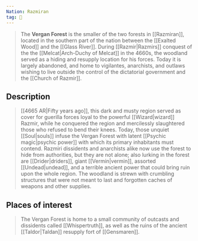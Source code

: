 ```yaml
---
Nation: Razmiran
tag: 🌲
---
```

> The **Vergan Forest** is the smaller of the two forests in [[Razmiran]], located in the southern part of the nation between the [[Exalted Wood]] and the [[Glass River]]. During [[Razmir|Razmirs]] conquest of the the [[Melcat|Arch-Duchy of Melcat]] in the 4660s, the woodland served as a hiding and resupply location for his forces. Today it is largely abandoned, and home to vigilantes, anarchists, and outlaws wishing to live outside the control of the dictatorial government and the [[Church of Razmir]].


## Description

> [[4665 AR|Fifty years ago]], this dark and musty region served as cover for guerilla forces loyal to the powerful [[Wizard|wizard]] Razmir, while he conquered the region and mercilessly slaughtered those who refused to bend their knees. Today, those unquiet [[Soul|souls]] infuse the Vergan Forest with latent [[Psychic magic|psychic power]] with which its primary inhabitants must contend. Razmiri dissidents and anarchists alike now use the forest to hide from authorities, but they are not alone; also lurking in the forest are [[Drider|driders]], giant [[Vermin|vermin]], assorted [[Undead|undead]], and a terrible ancient power that could bring ruin upon the whole region. The woodland is strewn with crumbling structures that were not meant to last and forgotten caches of weapons and other supplies.


## Places of interest

> The Vergan Forest is home to a small community of outcasts and dissidents called [[Whispertruth]], as well as the ruins of the ancient [[Taldor|Taldan]] resupply fort of [[Gensmaren]].








